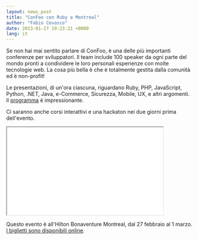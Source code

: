 ```yaml
---
layout: news_post
title: "ConFoo con Ruby a Montreal"
author: "Fabio Cevasco"
date: 2013-01-27 19:23:21 +0000
lang: it
---
```


Se non hai mai sentito parlare di ConFoo, è una delle più importanti
conferenze per sviluppatori. Il team include 100 speaker da ogni parte
del mondo pronti a condividere le loro personali esperienze con molte
tecnologie web. La cosa più bella è che è totalmente gestita dalla
comunità ed è non-profit!

Le presentazioni, di un\'ora ciascuna, riguardano Ruby, PHP, JavaScript,
Python, .NET, Java, e-Commerce, Sicurezza, Mobile, UX, e altri
argomenti. Il [programma][1] è impressionante.

Ci saranno anche corsi interattivi e una hackaton nei due giorni prima
dell\'evento.

<iframe width="420" height="236" src="//www.youtube.com/embed/86VcHcaurRQ" allowfullscreen></iframe>

Questo evento è all\'Hilton Bonaventure Montreal, dal 27 febbraio al 1
marzo. [I biglietti sono disponibili online][2].



[1]: http://confoo.ca/en/2013/schedule
[2]: http://confoo.ca/en/register

